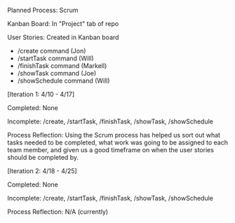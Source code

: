 Planned Process: Scrum

Kanban Board: In "Project" tab of repo

User Stories: Created in Kanban board
  - /create command (Jon)
  - /startTask command (Will)
  - /finishTask command (Markell)
  - /showTask command (Joe)
  - /showSchedule command (Will)

[Iteration 1: 4/10 - 4/17]

  Completed: None

  Incomplete: /create, /startTask, /finishTask, /showTask, /showSchedule
  
  Process Reflection: Using the  Scrum process has helped us sort out what tasks needed to be completed, what work was going to be assigned to each team member, and given us a good timeframe on when the user stories should be completed by.

[Iteration 2: 4/18 - 4/25]

  Completed: None

  Incomplete: /create, /startTask, /finishTask, /showTask, /showSchedule

  Process Reflection: N/A (currently)
